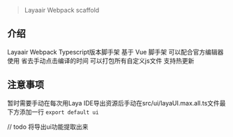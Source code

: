 > Layaair Webpack scaffold

## 介绍
Layaair Webpack Typescript版本脚手架
基于 Vue 脚手架
可以配合官方编辑器使用
省去手动点击编译的时间
可以打包所有自定义js文件
支持热更新

## 注意事项
暂时需要手动在每次用Laya IDE导出资源后手动在src/ui/layaUI.max.all.ts文件最下方添加一行
`
export default ui
`

// todo 将导出ui功能提取出来
